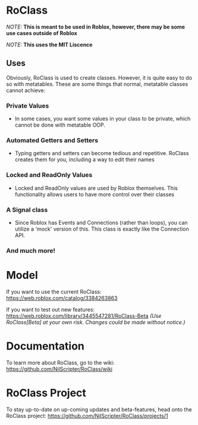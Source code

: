 # RoClass

*NOTE:* **This is meant to be used in Roblox, however, there may be some use cases outside of Roblox**

*NOTE:* **This uses the MIT Liscence**

## Uses
Obviously, RoClass is used to create classes.  However, it is quite easy to do so with metatables.  These are some things
that normal, metatable classes cannot achieve:

### Private Values
   - In some cases, you want some values in your class to be private, which cannot be done with metatable OOP.
### Automated Getters and Setters
   - Typing getters and setters can become tedious and repetitive.  RoClass creates them for you, including a way to edit their names
### Locked and ReadOnly Values
   - Locked and ReadOnly values are used by Roblox themselves.  This functionality allows users to have more control over their classes
### A Signal class
   - Since Roblox has Events and Connections (rather than loops), you can utilize a 'mock' version of this. This class is exactly like the Connection API.

### And much more!

# Model
If you want to use the current RoClass:
https://web.roblox.com/catalog/3384263863

If you want to test out new features:
https://web.roblox.com/library/3445547281/RoClass-Beta
*(Use RoClass[Beta] at your own risk. Changes could be made without notice.)*

# Documentation
To learn more about RoClass, go to the wiki: https://github.com/NilScripter/RoClass/wiki

# RoClass Project
To stay up-to-date on up-coming updates and beta-features, head onto the RoClass project: https://github.com/NilScripter/RoClass/projects/1
